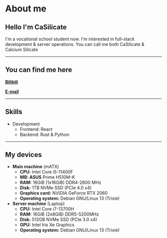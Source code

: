 # About me

## Hello I'm CaSilicate
I'm a vocational school student now. I'm interested in full-stack development & server operations. You can call me both CaSilicate & Calcium Silicate

---

## You can find me here
**[Bilibili](https://space.bilibili.com/3493114893306155?)**

**[E-mail](mailto:casilicate@outlook.com)**

---
## Skills
- Development 
    - Frontend: React
    - Backend: Rust & Python

---

## My devices
- **Main machine** (mATX)
    - **CPU:** Intel Core i5-11400F 
    - **MB: ASUS** Prime H510M-K
    - **RAM:** 16GiB (1x16GiB) DDR4-2800 MHz
    - **Disk:** 1TB NVMe SSD (PCIe 4.0 x4)
    - **Graphics card:** NVIDIA GeForce RTX 2060
    - **Operating system:** Debian GNU/Linux 13 (Trixie)
- **Server machine** (Laptop)
    - **CPU:** Intel Core i7-13700H
    - **RAM:** 16GiB (2x8GiB) DDR5-5200MHz
    - **Disk:** 512GB NVMe SSD (PCIe 3.0 x4)
    - **GPU:** Intel Iris Xe Graphics
    - **Operating system:** Debian GNU/Linux 13 (Trixie)